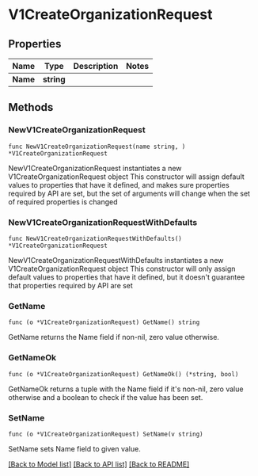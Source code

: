 # V1CreateOrganizationRequest

## Properties

Name | Type | Description | Notes
------------ | ------------- | ------------- | -------------
**Name** | **string** |  | 

## Methods

### NewV1CreateOrganizationRequest

`func NewV1CreateOrganizationRequest(name string, ) *V1CreateOrganizationRequest`

NewV1CreateOrganizationRequest instantiates a new V1CreateOrganizationRequest object
This constructor will assign default values to properties that have it defined,
and makes sure properties required by API are set, but the set of arguments
will change when the set of required properties is changed

### NewV1CreateOrganizationRequestWithDefaults

`func NewV1CreateOrganizationRequestWithDefaults() *V1CreateOrganizationRequest`

NewV1CreateOrganizationRequestWithDefaults instantiates a new V1CreateOrganizationRequest object
This constructor will only assign default values to properties that have it defined,
but it doesn't guarantee that properties required by API are set

### GetName

`func (o *V1CreateOrganizationRequest) GetName() string`

GetName returns the Name field if non-nil, zero value otherwise.

### GetNameOk

`func (o *V1CreateOrganizationRequest) GetNameOk() (*string, bool)`

GetNameOk returns a tuple with the Name field if it's non-nil, zero value otherwise
and a boolean to check if the value has been set.

### SetName

`func (o *V1CreateOrganizationRequest) SetName(v string)`

SetName sets Name field to given value.



[[Back to Model list]](../README.md#documentation-for-models) [[Back to API list]](../README.md#documentation-for-api-endpoints) [[Back to README]](../README.md)


